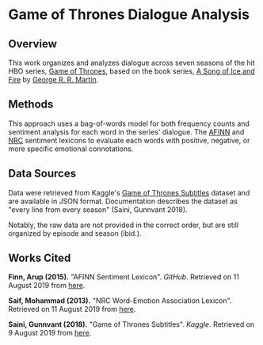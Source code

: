 # Game of Thrones Dialogue Analysis

## Overview

This work organizes and analyzes dialogue across seven seasons of the hit HBO series, [Game of Thrones](https://en.wikipedia.org/wiki/Game_of_Thrones), based on the book series, [A Song of Ice and Fire](https://en.wikipedia.org/wiki/A_Song_of_Ice_and_Fire) by [George R. R. Martin](https://en.wikipedia.org/wiki/George_R._R._Martin).

## Methods

This approach uses a bag-of-words model for both frequency counts and sentiment analysis for each word in the series' dialogue. The [AFINN](https://github.com/fnielsen/afinn) and [NRC](https://saifmohammad.com/WebPages/NRC-Emotion-Lexicon.htm) sentiment lexicons to evaluate each words with positive, negative, or more specific emotional connotations.

## Data Sources

Data were retrieved from Kaggle's [Game of Thrones Subtitles](https://www.kaggle.com/gunnvant/game-of-thrones-srt) dataset and are available in JSON format. Documentation describes the dataset as "every line from every season" (Saini, Gunnvant 2018).

Notably, the raw data are not provided in the correct order, but are still organized by episode and season (ibid.).

## Works Cited

**Finn, Arup (2015).** "AFINN Sentiment Lexicon". *GitHub*. Retrieved on 11 August 2019 from [here](https://github.com/fnielsen/afinn). 

**Saif, Mohammad (2013).** "NRC Word-Emotion Association Lexicon". Retrieved on 11 August 2019 from [here](https://saifmohammad.com/WebPages/NRC-Emotion-Lexicon.htm).

**Saini, Gunnvant (2018).** "Game of Thrones Subtitles". *Kaggle*. Retrieved on 9 August 2019 from [here](https://www.kaggle.com/gunnvant/game-of-thrones-srt).
